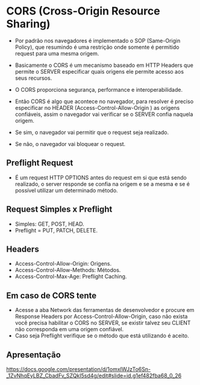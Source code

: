 # CORS (Cross-Origin Resource Sharing)

- Por padrão nos navegadores é implementado o SOP (Same-Origin Policy), que resumindo é uma restrição onde somente é permitido request para uma mesma origem.
- Basicamente o CORS é um mecanismo baseado em HTTP Headers que permite o SERVER especificar quais origens ele permite acesso aos seus recursos.
- O CORS proporciona segurança, performance e interoperabilidade.

- Então CORS é algo que acontece no navegador, para resolver é preciso especificar no HEADER (Access-Control-Allow-Origin ) as origens confiáveis, assim o navegador vai verificar se o SERVER confia naquela origem.
- Se sim, o navegador vai permitir que o request seja realizado.
- Se não, o navegador vai bloquear o request.

## Preflight Request

- É um request HTTP OPTIONS antes do request em si que está sendo realizado, o server responde se confia na origem e se a mesma e se é possível utilizar um determinado método.

## Request Simples x Preflight

- Simples: GET, POST, HEAD.
- Preflight = PUT, PATCH, DELETE.

## Headers

- Access-Control-Allow-Origin: Origens.
- Access-Control-Allow-Methods: Métodos.
- Access-Control-Max-Age: Preflight Caching.

## Em caso de CORS tente

- Acesse a aba Network das ferramentas de desenvolvedor e procure em Response Headers por Access-Control-Allow-Origin, caso não exista você precisa habilitar o CORS no SERVER, se existir talvez seu CLIENT não corresponda em uma origem confiável.
- Caso seja Preflight verifique se o método que está utilizando é aceito.

## Apresentação

https://docs.google.com/presentation/d/1omxIWJzTo6Sn-_1ZvNhqEyLBZ_CbadFv_SZQkI5sd4g/edit#slide=id.g1ef482fba68_0_26
